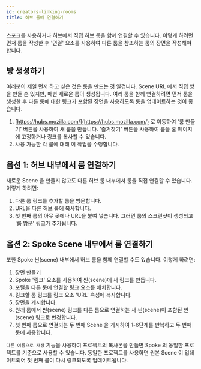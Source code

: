 ```yaml
---
id: creators-linking-rooms
title: 허브 룸에 연결하기 
---
```

스포크를 사용하거나 허브에서 직접 허브 룸을 함께 연결할 수 있습니다. 이렇게 하려면 먼저 룸을 작성한 후 '연결' 요소를 사용하여 다른 룸을 참조하는 룸의 장면을 작성해야 합니다.

## 방 생성하기

여러분이 제일 먼저 하고 싶은 것은 룸을 만드는 것 일겁니다. Scene URL 에서 직접 방을 만들 순 있지만, 매번 새로운 룸이 생성됩니다.
여러 룸을 함께 연결하려면 먼저 룸을 생성한 후 다른 룸에 대한 링크가 포함된 장면을 사용하도록 룸을 업데이트하는 것이 좋습니다.

1. [https://hubs.mozilla.com/](https://hubs.mozilla.com/) 로 이동하여 '룸 만들기' 버튼을 사용하여 새 룸을 만듭니다.
   '즐겨찾기' 버튼을 사용하여 룸을 홈 페이지에 고정하거나 링크를 복사할 수 있습니다.
2. 사용 가능한 각 룸에 대해 이 작업을 수행합니다.

## 옵션 1: 허브 내부에서 룸 연결하기
새로운 Scene 을 만들지 않고도 다른 허브 룸 내부에서 룸을 직접 연결할 수 있습니다. 이렇게 하려면:
1. 다른 룸 링크를 추가할 룸을 방문합니다.
2. URL을 다른 허브 룸에 복사합니다.
3. 첫 번째 룸의 아무 곳에나 URL을 붙여 넣습니다. 그러면 룸의 스크린샷이 생성되고 '룸 방문' 링크가 추가됩니다.

## 옵션 2: Spoke Scene 내부에서 룸 연결하기
또한 Spoke 씬(scene) 내부에서 허브 룸을 함께 연결할 수도 있습니다. 이렇게 하려면:

1. 장면 만들기
2. Spoke '링크' 요소를 사용하여 씬(scene)에 새 링크를 만듭니다.
3. 포털을 다른 룸에 연결할 링크 요소를 배치합니다.
4. 링크할 룸 링크를 링크 요소 'URL' 속성에 복사합니다.
5. 장면을 게시합니다.
6. 원래 룸에서 씬(scene) 링크를 다른 룸으로 연결하는 새 씬(scene)이 포함된 씬(scene) 링크로 변경합니다.
7. 첫 번째 룸으로 연결되는 두 번째 Scene 을 게시하여 1-6단계를 반복하고 두 번째 룸에 사용합니다.

`다른 이름으로 저장` 기능을 사용하여 프로젝트의 복사본을 만들면 Spoke 의 동일한 프로젝트를 기준으로 사용할 수 있습니다. 동일한 프로젝트를 사용하면 원본 Scene 이 업데이트되어 첫 번째 룸이 다시 링크되도록 업데이트됩니다.

